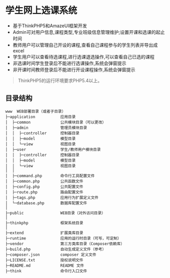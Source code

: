 学生网上选课系统
===============
 + 基于ThinkPHP5和AmazeUI框架开发
 + Admin可对用户信息,课程类型,专业班级信息管理维护;设置开课和选课的起止时间
 + 教师用户可以管理自己开设的课程,查看自己课程参与的学生列表并导出成excel
 + 学生用户可以查看待选课程,进行选课退选操作,可以查看自己已选的课程
 + 非选课时间学生登录后不能进行选课操作,系统会弹窗提示
 + 非开课时间教师登录后不能进行开设课程操作,系统会弹窗提示

> ThinkPHP5的运行环境要求PHP5.4以上。

## 目录结构

~~~
www  WEB部署目录（或者子目录）
├─application           应用目录
│  ├─common             公共模块目录（可以更改）
│  ├─admin              管理员模块目录
│  │  ├─controller      控制器目录
│  │  ├─model           模型目录
│  │  └─view            视图目录
│  ├─user               学生/教师用户模块目录
│  │  ├─controller      控制器目录
│  │  ├─model           模型目录
│  │  └─view            视图目录
│  │
│  ├─command.php        命令行工具配置文件
│  ├─common.php         公共函数文件
│  ├─config.php         公共配置文件
│  ├─route.php          路由配置文件
│  ├─tags.php           应用行为扩展定义文件
│  └─database.php       数据库配置文件
│
├─public                WEB目录（对外访问目录）
│
├─thinkphp              框架系统目录
│
├─extend                扩展类库目录
├─runtime               应用的运行时目录（可写，可定制）
├─vendor                第三方类库目录（Composer依赖库）
├─build.php             自动生成定义文件（参考）
├─composer.json         composer 定义文件
├─LICENSE.txt           授权说明文件
├─README.md             README 文件
├─think                 命令行入口文件
~~~